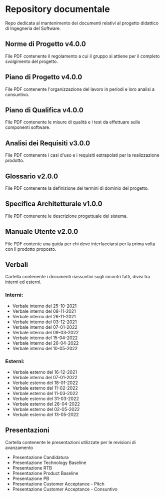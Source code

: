 # Repository documentale
Repo dedicata al mantenimento dei documenti relativi al progetto didattico di Ingegneria del Software.
## Norme di Progetto v4.0.0
File PDF contenente il regolamento a cui il gruppo si attiene per il completo svolgimento del progetto.
## Piano di Progetto v4.0.0
File PDF contenente l'organizzazione del lavoro in periodi e loro analisi a consuntivo.
## Piano di Qualifica v4.0.0
File PDF contenente le misure di qualità e i test da effettuare sulle componenti software.
## Analisi dei Requisiti v3.0.0
File PDF contenente i casi d'uso e i requisiti estrapolati per la realizzazione prodotto.
## Glossario v2.0.0
File PDF contenente la definizione dei termini di dominio del progetto.
## Specifica Architetturale v1.0.0
File PDF contenente le descrizione progettuale del sistema.
## Manuale Utente v2.0.0
File PDF contente una guida per chi deve interfacciarsi per la prima volta con il prodotto proposto.
## Verbali
Cartella contenente i documenti riassuntivi sugli incontri fatti, divisi tra interni ed esterni.
### Interni:
- Verbale interno del 25-10-2021
- Verbale interno del 08-11-2021
- Verbale interno del 26-11-2021
- Verbale interno del 03-12-2021
- Verbale interno del 07-01-2022
- Verbale interno del 09-03-2022
- Verbale interno del 15-04-2022
- Verbale interno del 26-04-2022
- Verbale interno del 10-05-2022
### Esterni:
- Verbale esterno del 16-12-2021
- Verbale interno del 07-01-2022
- Verbale esterno del 18-01-2022
- Verbale esterno del 11-02-2022
- Verbale esterno del 11-03-2022
- Verbale esterno del 31-03-2022
- Verbale esterno del 26-04-2022
- Verbale esterno del 02-05-2022
- Verbale esterno del 13-05-2022
## Presentazioni
Cartella contenente le presentazioni utilizzate per le revisioni di avanzamento
- Presentazione Candidatura
- Presentazione Technology Baseline
- Presentazione RTB
- Presentazione Product Baseline
- Presentazione PB
- Presentazione Customer Acceptance - Pitch
- Presentazione Customer Acceptance - Consuntivo
